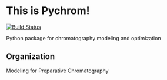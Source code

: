 This is Pychrom!
======================

[![Build Status](https://travis-ci.org/santiagoropb/Chromatography.svg?branch=master)](https://travis-ci.org/santiagoropb/Chromatography)

Python package for chromatography modeling and optimization

Organization
------------

Modeling for Preparative Chromatography



